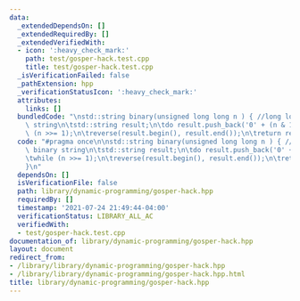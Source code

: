```yaml
---
data:
  _extendedDependsOn: []
  _extendedRequiredBy: []
  _extendedVerifiedWith:
  - icon: ':heavy_check_mark:'
    path: test/gosper-hack.test.cpp
    title: test/gosper-hack.test.cpp
  _isVerificationFailed: false
  _pathExtension: hpp
  _verificationStatusIcon: ':heavy_check_mark:'
  attributes:
    links: []
  bundledCode: "\nstd::string binary(unsigned long long n ) { //long long to binary\
    \ string\n\tstd::string result;\n\tdo result.push_back('0' + (n & 1));\n\twhile\
    \ (n >>= 1);\n\treverse(result.begin(), result.end());\n\treturn result;\n}\n"
  code: "#pragma once\n\nstd::string binary(unsigned long long n ) { //long long to\
    \ binary string\n\tstd::string result;\n\tdo result.push_back('0' + (n & 1));\n\
    \twhile (n >>= 1);\n\treverse(result.begin(), result.end());\n\treturn result;\n\
    }\n"
  dependsOn: []
  isVerificationFile: false
  path: library/dynamic-programming/gosper-hack.hpp
  requiredBy: []
  timestamp: '2021-07-24 21:49:44-04:00'
  verificationStatus: LIBRARY_ALL_AC
  verifiedWith:
  - test/gosper-hack.test.cpp
documentation_of: library/dynamic-programming/gosper-hack.hpp
layout: document
redirect_from:
- /library/library/dynamic-programming/gosper-hack.hpp
- /library/library/dynamic-programming/gosper-hack.hpp.html
title: library/dynamic-programming/gosper-hack.hpp
---
```

